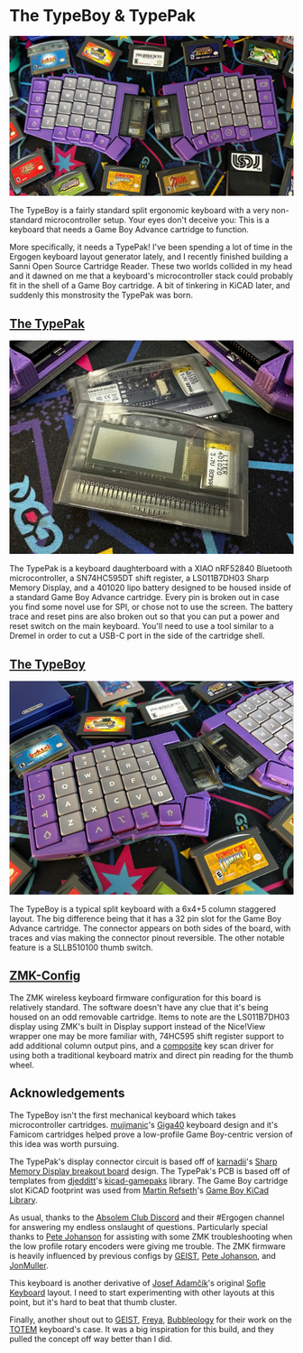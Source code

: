 # The TypeBoy & TypePak

![The TypeBoy & TypePak Laying Next To Several GBA Cartridges.](images/TypeBoy-Hero.jpg)

The TypeBoy is a fairly standard split ergonomic keyboard with a very non-standard microcontroller setup. Your eyes don't deceive you: This is a keyboard that needs a Game Boy Advance cartridge to function.

More specifically, it needs a TypePak! I've been spending a lot of time in the Ergogen keyboard layout generator lately, and I recently finished building a Sanni Open Source Cartridge Reader. These two worlds collided in my head and it dawned on me that a keyboard's microcontroller stack could probably fit in the shell of a Game Boy cartridge. A bit of tinkering in KiCAD later, and suddenly this monstrosity the TypePak was born.

## [The TypePak](typepak/README.md)

![The TypePak, a microcontroller and black and white display inside of a Game Boy Advance cartridge.](images/TypePak-Closeup.jpg)

The TypePak is a keyboard daughterboard with a XIAO nRF52840 Bluetooth microcontroller, a SN74HC595DT shift register, a LS011B7DH03 Sharp Memory Display, and a 401020 lipo battery designed to be housed inside of a standard Game Boy Advance cartridge. Every pin is broken out in case you find some novel use for SPI, or chose not to use the screen. The battery trace and reset pins are also broken out so that you can put a power and reset switch on the main keyboard. You'll need to use a tool similar to a Dremel in order to cut a USB-C port in the side of the cartridge shell.

## [The TypeBoy](typeboy/README.md)

![The TypeBoy, a keyboard with a cartridge slot.](images/TypePak-Angled.jpg)

The TypeBoy is a typical split keyboard with a 6x4+5 column staggered layout. The big difference being that it has a 32 pin slot for the Game Boy Advance cartridge. The connector appears on both sides of the board, with traces and vias making the connector pinout reversible. The other notable feature is a SLLB510100 thumb switch.

## [ZMK-Config](/zmk-config)

The ZMK wireless keyboard firmware configuration for this board is relatively standard. The software doesn't have any clue that it's being housed on an odd removable cartridge. Items to note are the LS011B7DH03 display using ZMK's built in Display support instead of the Nice!View wrapper one may be more familiar with, 74HC595 shift register support to add additional column output pins, and a [composite](https://zmk.dev/docs/config/kscan#composite-driver) key scan driver for using both a traditional keyboard matrix and direct pin reading for the thumb wheel.

## Acknowledgements

The TypeBoy isn't the first mechanical keyboard which takes microcontroller cartridges. [mujimanic](https://www.reddit.com/user/mujimanic/)'s [Giga40](https://www.reddit.com/r/MechanicalKeyboards/comments/kut2nk/now_youre_playing_with_power_giga40_power/) keyboard design and it's Famicom cartridges helped prove a low-profile Game Boy-centric version of this idea was worth pursuing.

The TypePak's display connector circuit is based off of [karnadii](https://github.com/karnadii)'s [Sharp Memory Display breakout board](https://github.com/karnadii/sharp_memory_display_breakout) design. The TypePak's PCB is based off of templates from [djedditt](https://github.com/djedditt/)'s [kicad-gamepaks](https://github.com/djedditt/kicad-gamepaks) library. The Game Boy cartridge slot KiCAD footprint was used from [Martin Refseth](https://github.com/HDR)'s [Game Boy KiCad Library](https://github.com/HDR/Game-Boy-KiCad-Library).

As usual, thanks to the [Absolem Club Discord](https://discord.gg/DbCfZfZ) and their #Ergogen channel for answering my endless onslaught of questions. Particularly special thanks to [Pete Johanson](https://github.com/petejohanson) for assisting with some ZMK troubleshooting when the low profile rotary encoders were giving me trouble. The ZMK firmware is heavily influenced by previous configs by [GEIST](https://github.com/GEIGEIGEIST/zmk-config-totem/tree/master/config), [Pete Johanson](https://github.com/petejohanson/zaphod-config/tree/main/boards/shields/zaphod_lite), and [JonMuller](https://github.com/JonMuller/gerbers/tree/main/corne-choc-xiao).

This keyboard is another derivative of [Josef Adamčík](https://josef-adamcik.cz/)'s original [Sofle Keyboard](https://josefadamcik.github.io/SofleKeyboard/) layout. I need to start experimenting with other layouts at this point, but it's hard to beat that thumb cluster.

Finally, another shout out to [GEIST](https://github.com/GEIGEIGEIST), [Freya](https://github.com/freya-irl), [Bubbleology](https://github.com/bubbleology) for their work on the [TOTEM](https://github.com/GEIGEIGEIST/TOTEM) keyboard's case. It was a big inspiration for this build, and they pulled the concept off way better than I did.